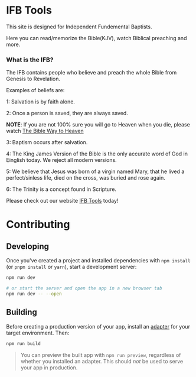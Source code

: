 # IFB Tools

This site is designed for Independent Fundemental Baptists.

Here you can read/memorize the Bible(KJV), watch Biblical preaching and more.

### What is the IFB?

The IFB contains people who believe and preach the whole Bible from Genesis to Revelation.

Examples of beliefs are:

1: Salvation is by faith alone.

2: Once a person is saved, they are always saved.

**NOTE**: If you are not 100% sure you will go to Heaven when you die, please watch [The Bible Way to Heaven](https://www.youtube.com/watch?v=fgAvQbVrSIM&ab_channel=VerityBaptistChurch)

3: Baptism occurs after salvation.

4: The King James Version of the Bible is the only accurate word of God in Einglish today. We reject all modern versions.

5: We believe that Jesus was born of a virgin named Mary, that he lived a perfect/sinless life, died on the cross, was buried and rose again.

6: The Trinity is a concept found in Scripture.

Please check out our website [IFB Tools]([https://ifbtools.herokuapp.com](https://ifbtools.herokuapp.com/)) today!

# Contributing

## Developing

Once you've created a project and installed dependencies with `npm install` (or `pnpm install` or `yarn`), start a development server:

```bash
npm run dev

# or start the server and open the app in a new browser tab
npm run dev -- --open
```

## Building

Before creating a production version of your app, install an [adapter](https://kit.svelte.dev/docs#adapters) for your target environment. Then:

```bash
npm run build
```

> You can preview the built app with `npm run preview`, regardless of whether you installed an adapter. This should _not_ be used to serve your app in production.
